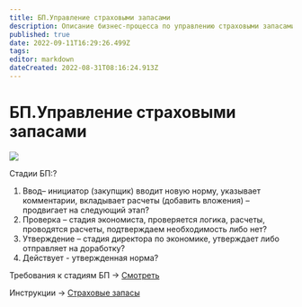 ```yaml
---
title: БП.Управление страховыми запасами
description: Описание бизнес-процесса по управлению страховыми запасами
published: true
date: 2022-09-11T16:29:26.499Z
tags: 
editor: markdown
dateCreated: 2022-08-31T08:16:24.913Z
---
```


# БП.Управление страховыми запасами

![](https://firebasestorage.googleapis.com/v0/b/gitbook-x-prod.appspot.com/o/spaces%2F-MBaL4-sguLCzbQd3FRY%2Fuploads%2FjmE2faXJBW8uSldox2th%2Ffile.png?alt=media)

Стадии БП:?&#x20;

1. Ввод– инициатор (закупщик) вводит новую норму, указывает комментарии, вкладывает расчеты (добавить вложения) – продвигает на следующий этап?
2. Проверка – стадия экономиста, проверяется логика, расчеты, проводятся расчеты, подтверждаем необходимость либо нет?&#x20;
3. Утверждение – стадия директора по экономике, утверждает либо отправляет на доработку?&#x20;
4. Действует - утвержденная норма?

Требования к стадиям БП -> [Смотреть](trebovaniya-k-proverke-strakhovykh-zapasov.md)

Инструкции -> [Страховые запасы](../../../upravlenie-zakupkami/nsi/strakhovye-zapasy/)
